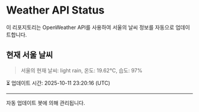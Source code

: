 
# Weather API Status

이 리포지토리는 OpenWeather API를 사용하여 서울의 날씨 정보를 자동으로 업데이트합니다.

## 현재 서울 날씨
> 서울의 현재 날씨: light rain, 온도: 19.62°C, 습도: 97%

⏳ 업데이트 시간: 2025-10-11 23:20:16 (UTC)

---
자동 업데이트 봇에 의해 관리됩니다.
